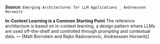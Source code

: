 **Source:** `Emerging Architectures for LLM Applications _ Andreessen Horowitz`

**In-Context Learning is a Common Starting Point**
The reference architecture is based on in-context learning, a design pattern where LLMs are used off-the-shelf and controlled through prompting and contextual data. — [Matt Bornstein and Rajko Radovanovic, Andreessen Horowitz]
